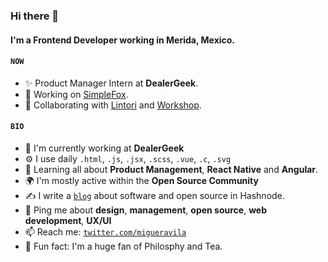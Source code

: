 ### Hi there 👋

#### I'm a Frontend Developer working in Merida, Mexico.

#### `NOW`

- ✨ Product Manager Intern at **DealerGeek**.
- 🦊 Working on [SimpleFox](https://github.com/migueravila/SimpleFox).
- 🤝 Collaborating with [Lintori](https://github.com/Lintori) and [Workshop](https://heyworkshop.github.io/Site/).

#### `BIO`

- 🏢 I'm currently working at **DealerGeek**
- ⚙️ I use daily `.html`, `.js`, `.jsx`, `.scss`, `.vue`, `.c`, `.svg`
- 🌱 Learning all about **Product Management**, **React Native** and **Angular**.
- 🌍 I'm mostly active within the **Open Source Community**
- ✍️ I write a [`blog`](https://blog.avila.codes/) about software and open source in Hashnode.
- 💬 Ping me about **design**, **management**, **open source**, **web development**, **UX/UI**
- 📫 Reach me: [`twitter.com/migueravila`](https://twitter.com/migueravila)
- 🍵 Fun fact: I'm a huge fan of Philosphy and Tea.
